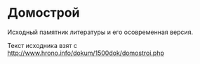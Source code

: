 Домострой
=========

Исходный памятник литературы и его осовременная версия.

Текст исходника взят с http://www.hrono.info/dokum/1500dok/domostroi.php
